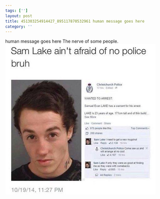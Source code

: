```yaml
---
tags: ['']
layout: post
title: 451303254914427_895117870532961 human message goes here
category: ''
---
```

human message goes here
The nerve of some people.
![451303254914427_895117870532961](/uploads/2015-1-22-451303254914427_895117870532961-human-message-goes-here.jpg)
